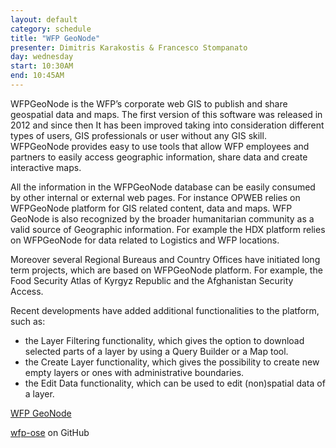 ```yaml
---
layout: default
category: schedule
title: "WFP GeoNode"
presenter: Dimitris Karakostis & Francesco Stompanato
day: wednesday
start: 10:30AM
end: 10:45AM
---
```


WFPGeoNode is the WFP’s corporate web GIS to publish and share geospatial data and maps. The first version of this software was released in 2012 and since then It has been improved taking into consideration different types of users, GIS professionals or user without any GIS skill. WFPGeoNode provides easy to use tools that allow WFP employees and partners to easily access geographic information, share data and create interactive maps.

All the information in the WFPGeoNode database can be easily consumed by other internal or external web pages. For instance OPWEB relies on WFPGeoNode platform for GIS related content, data and maps. WFP GeoNode is also recognized by the broader humanitarian community as a valid source of Geographic information. For example the HDX platform relies on WFPGeoNode for data related to Logistics and WFP locations.

Moreover several Regional Bureaus and Country Offices have initiated long term projects, which are based on WFPGeoNode platform. For example, the Food Security Atlas of Kyrgyz Republic and the Afghanistan Security Access.

Recent developments have added additional functionalities to the platform, such as:

* the Layer Filtering functionality, which gives the option to download selected parts of a layer by using a Query Builder or a Map tool.
* the Create Layer functionality, which gives the possibility to create new empty layers or ones with administrative boundaries.
* the Edit Data functionality, which can be used to edit (non)spatial data of a layer.

[WFP GeoNode](http://geonode.wfp.org/)

[wfp-ose](https://github.com/wfp-ose/) on GitHub
